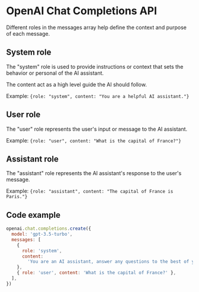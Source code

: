 # OpenAI Chat Completions API

Different roles in the messages array help define the context and purpose of each message.

## System role

The "system" role is used to provide instructions or context that sets the behavior or personal of the AI assistant.

The content act as a high level guide the AI should follow.

Example: `{role: "system", content: "You are a helpful AI assistant."}`

## User role

The "user" role represents the user's input or message to the AI assistant.

Example: `{role: "user", content: "What is the capital of France?"}`

## Assistant role

The "assistant" role represents the AI assistant's response to the user's message.

Example: `{role: "assistant", content: "The capital of France is Paris."}`

## Code example

```js
openai.chat.completions.create({
  model: 'gpt-3.5-turbo',
  messages: [
    {
      role: 'system',
      content:
        'You are an AI assistant, answer any questions to the best of your ability.',
    },
    { role: 'user', content: 'What is the capital of France?' },
  ],
})
```
